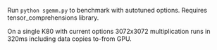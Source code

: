 Run `python sgemm.py` to benchmark with autotuned options. Requires tensor\_comprehensions library.

On a single K80 with current options 3072x3072 multiplication runs in 320ms including data copies to-from GPU.
